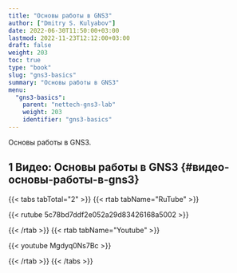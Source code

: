 ```yaml
---
title: "Основы работы в GNS3"
author: ["Dmitry S. Kulyabov"]
date: 2022-06-30T11:50:00+03:00
lastmod: 2022-11-23T12:12:00+03:00
draft: false
weight: 203
toc: true
type: "book"
slug: "gns3-basics"
summary: "Основы работы в GNS3"
menu:
  "gns3-basics":
    parent: "nettech-gns3-lab"
    weight: 203
    identifier: "gns3-basics"
---
```


Основы работы в GNS3.

<!--more-->


## <span class="section-num">1</span> Видео: Основы работы в GNS3 {#видео-основы-работы-в-gns3}

{{< tabs tabTotal="2" >}}
{{< rtab tabName="RuTube" >}}

{{< rutube 5c78bd7ddf2e052a29d83426168a5002 >}}

{{< /rtab >}}
{{< rtab tabName="Youtube" >}}

{{< youtube Mgdyq0Ns7Bc >}}

{{< /rtab >}}
{{< /tabs >}}
